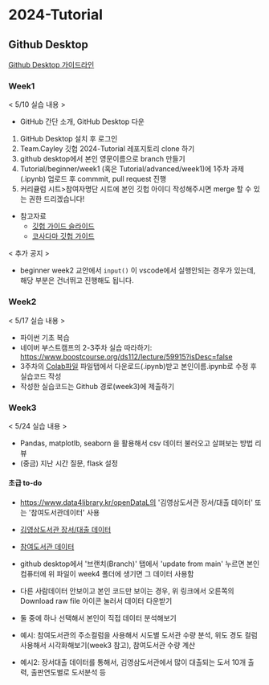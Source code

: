 # 2024-Tutorial

## Github Desktop 

[Github Desktop 가이드라인](https://github.com/TeamCayley-official/2024-Tutorial/blob/main/Tutorial/reference/gui-githubdesktop.md)

### Week1

< 5/10 실습 내용 >
- GitHub 간단 소개, GitHub Desktop 다운
1. GitHub Desktop 설치 후 로그인
2. Team.Cayley 깃헙 2024-Tutorial 레포지토리 clone 하기 
3. github desktop에서 본인 영문이름으로 branch 만들기
4. Tutorial/beginner/week1 (혹은 Tutorial/advanced/week1)에 1주차 과제(.ipynb) 업로드 후 commmit, pull request 진행
5. 커리큘럼 시트>참여자명단 시트에 본인 깃헙 아이디 작성해주시면 merge 할 수 있는 권한 드리겠습니다!

- 참고자료
  - [깃헙 가이드 슬라이드](https://github.com/TeamCayley-official/2024-Tutorial/tree/main/Tutorial/reference)
  - [코사다마 깃헙 가이드](https://github.com/Team-COSADAMA/2021-Curriculum/tree/main/GitHub-Guides)
 
< 추가 공지 >
- beginner week2 교안에서 `input()` 이 vscode에서 실행안되는 경우가 있는데, 해당 부분은 건너뛰고 진행해도 됩니다. 


### Week2

< 5/17 실습 내용 >
- 파이썬 기초 복습
- 네이버 부스트캠프의 2-3주차 실습 따라하기: https://www.boostcourse.org/ds112/lecture/59915?isDesc=false
- 3주차의 [Colab파일](https://colab.research.google.com/github/corazzon/boostcourse-ds-510/blob/master/open-data-analysis-input.ipynb) 파일탭에서 다운로드(.ipynb)받고 본인이름.ipynb로 수정 후 실습코드 작성
- 작성한 실습코드는 Github 경로(week3)에 제출하기

### Week3

< 5/24 실습 내용 >
- Pandas, matplotlb, seaborn 을 활용해서 csv 데이터 불러오고 살펴보는 방법 리뷰
- (중금) 지난 시간 질문, flask 설정

#### 초급 to-do
- https://www.data4library.kr/openDataL의 '김영삼도서관 장서/대출 데이터' 또는 '참여도서관데이터' 사용
- [김영삼도서관 장서/대출 데이터](https://github.com/TeamCayley-official/2024-Tutorial/blob/main/Tutorial/beginner/week4/%EA%B9%80%EC%98%81%EC%82%BC%EB%8F%84%EC%84%9C%EA%B4%80%20%EC%9E%A5%EC%84%9C%20%EB%8C%80%EC%B6%9C%EB%AA%A9%EB%A1%9D%20(2024%EB%85%84%2004%EC%9B%94).xlsx)
- [참여도서관 데이터](https://github.com/TeamCayley-official/2024-Tutorial/blob/main/Tutorial/beginner/week4/%EB%8F%84%EC%84%9C%EA%B4%80%EC%A0%95%EB%B3%B4%EB%82%98%EB%A3%A8_%EC%B0%B8%EC%97%AC%EB%8F%84%EC%84%9C%EA%B4%80%EB%AA%A9%EB%A1%9D.xlsx)
- github desktop에서 '브랜치(Branch)' 탭에서 'update from main' 누르면 본인 컴퓨터에 위 파일이 week4 폴더에 생기면 그 데이터 사용함
- 다른 사람데이터 안보이고 본인 코드만 보이는 경우, 위 링크에서 오른쪽의 Download raw file 아이콘 눌러서 데이터 다운받기

- 둘 중에 하나 선택해서 본인이 직접 데이터 분석해보기
- 예시: 참여도서관의 주소컬럼을 사용해서 시도별 도서관 수량 분석, 위도 경도 컬럼 사용해서 시각화해보기(week3 참고), 참여도서관 수량 계산
- 예시2: 장서대출 데이터를 통해서, 김영삼도서관에서 많이 대출되는 도서 10개 출력, 출판연도별로 도서분석 등
